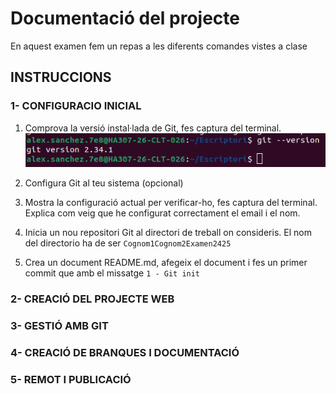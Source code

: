 # Documentació del projecte
En aquest examen fem un repas a les diferents comandes vistes a clase

## INSTRUCCIONS

### 1- CONFIGURACIO INICIAL
  1. Comprova la versió instal·lada de Git, fes captura del terminal.
  ![Captura del exercici](CapturesExamen/0-1.png)
  2. Configura Git al teu sistema (opcional)

  3. Mostra la configuració actual per verificar-ho, fes captura del terminal. Explica com veig que he configurat correctament el email i el nom.

  4. Inicia un nou repositori Git al directori de treball on consideris. El nom del directorio ha de ser `Cognom1Cognom2Examen2425`

  5. Crea un document README.md, afegeix el document i fes un primer commit que amb el missatge
     `1 - Git init`
### 2- CREACIÓ DEL PROJECTE WEB
### 3- GESTIÓ AMB GIT
### 4- CREACIÓ DE BRANQUES I DOCUMENTACIÓ
### 5- REMOT I PUBLICACIÓ
